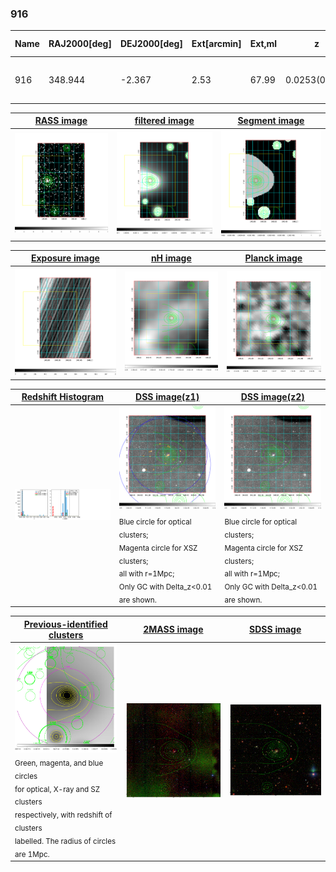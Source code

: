 <div STYLE="page-break-after: always;"></div>

### 916

|Name|RAJ2000[deg]|DEJ2000[deg] |Ext[arcmin]| Ext,ml | z | z_src| C|GC(XSZ,Delta_z<0.01)| GC(OPT,Delta_z<0.01)|GC| R_sig[arcmin] | R500[arcmin] | R500[Mpc]| CRsig[c/s] | CR500[c/s] |L500[1E44 erg/s]|F500[1E-12 erg/s/cm^2]| M500[1E14 Msun]|Tx[keV]|Cnt_sig|Beta|Rc[arcmin]|Comment|Alias|
|---|---|---|---|---|---|------|---|--------|---------|----------|---|---|---|---|---|---|---|---|---|---|---|---|---|---|
|916| 348.944| -2.367| 2.53| 67.99| 0.0253(0.005)| z1, z_xsz| B| MCXC| N| C, F20, MCXC, N, W| 14.331| 17.724| 0.542| 0.254(0.046)| 0.264(0.048)| 0.059(0.007)| 4.037(0.511)| 0.46(0.03)| 1.34(0.06)| 112.7| 0.734(-0.078+0.114)| 2.756(-0.640+0.792)| -| k303|

|[RASS image](../image/916/916_img.pdf)|[filtered image](../image/916/916_fil.pdf)|[Segment image](../image/916/916_seg.pdf)|
|-------------------|--------------------|-------------------|
| <img src="../image/916/916_img.png" width="300">  | <img src="../image/916/916_fil.png" width="300">   | <img src="../image/916/916_seg.png" width="300">  |

|[Exposure image](../image/916/916_mex.pdf)| [nH image](../image/916/916_nh.pdf)| [Planck image](../image/916/916_p.pdf)|
|-------------------|--------------------|-------------------|
|<img src="../image/916/916_mex.png" width="300">   | <img src="../image/916/916_nh.png" width="300">    | <img src="../image/916/916_p.png" width="300"> |

|[Redshift Histogram](../image/916/916_zg.pdf) | [DSS image(z1)](../image/916/916_dss_z1.pdf)      |  [DSS image(z2)](../image/916/916_dss_z2.pdf)    |
|-------------------|--------------------|-------------------|
|<img src="../image/916/916_zg.png" width="300"> |<img src="../image/916/916_dss_z1.png" width="300"> <sub><br>Blue circle for optical clusters; <br>Magenta circle for XSZ clusters; <br>all with r=1Mpc; <br>Only GC with Delta_z<0.01 are shown. </sub>| <img src="../image/916/916_dss_z2.png" width="300"><sub><br>Blue circle for optical clusters; <br>Magenta circle for XSZ clusters; <br>all with r=1Mpc; <br>Only GC with Delta_z<0.01 are shown. </sub> |

|[Previous-identified clusters](../image/916/916_gc.pdf) | [2MASS image](../image/916/916_2mass.pdf)      |[SDSS image](../image/916/916_sdss.pdf)   |
|-------------------|-------------------|-------------------|
|<img src=../image/916/916_gc.png width="300"> <br><sub>Green, magenta, and blue circles <br>for optical, X-ray and SZ clusters <br>respectively, with redshift of clusters <br>labelled. The radius of circles <br>are 1Mpc.</sub>|<img src="../image/916/916_2mass.png" width="300">  | <img src="../image/916/916_sdss.png" width="300">  |




